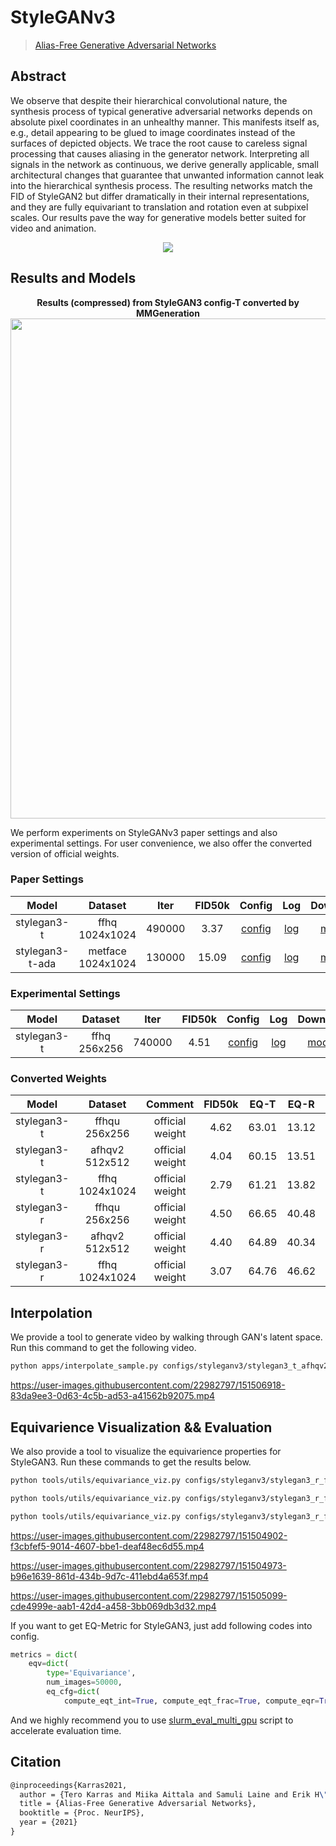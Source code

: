 # StyleGANv3

> [Alias-Free Generative Adversarial Networks](https://nvlabs-fi-cdn.nvidia.com/stylegan3/stylegan3-paper.pdf)

<!-- [ALGORITHM] -->

## Abstract

We observe that despite their hierarchical convolutional nature, the synthesis
process of typical generative adversarial networks depends on absolute pixel coordinates in an unhealthy manner. This manifests itself as, e.g., detail appearing to
be glued to image coordinates instead of the surfaces of depicted objects. We trace
the root cause to careless signal processing that causes aliasing in the generator
network. Interpreting all signals in the network as continuous, we derive generally
applicable, small architectural changes that guarantee that unwanted information
cannot leak into the hierarchical synthesis process. The resulting networks match
the FID of StyleGAN2 but differ dramatically in their internal representations, and
they are fully equivariant to translation and rotation even at subpixel scales. Our
results pave the way for generative models better suited for video and animation.

<!-- [IMAGE] -->

<div align=center>
<img src="https://user-images.githubusercontent.com/22982797/150353023-8f7eeaea-8783-4ed4-98d5-67a226e00cff.png"/>
</div>

## Results and Models

<div align="center">
  <b> Results (compressed) from StyleGAN3 config-T converted by MMGeneration</b>
  <br/>
  <img src="https://user-images.githubusercontent.com/22982797/150450502-c182834f-796f-4397-bd38-df1efe4a8a47.png" width="800"/>
</div>

We perform experiments on StyleGANv3 paper settings and also experimental settings.
For user convenience, we also offer the converted version of official weights.

### Paper Settings

|      Model      |      Dataset      |  Iter  | FID50k |                                                                    Config                                                                    |                                                               Log                                                               |                                                                          Download                                                                          |
| :-------------: | :---------------: | :----: | :----: | :------------------------------------------------------------------------------------------------------------------------------------------: | :-----------------------------------------------------------------------------------------------------------------------------: | :--------------------------------------------------------------------------------------------------------------------------------------------------------: |
|   stylegan3-t   |  ffhq 1024x1024   | 490000 |  3.37  | [config](https://github.com/open-mmlab/mmgeneration/tree/master/configs/styleganv3/stylegan3-t_gamma32.8_8xb4-fp16-noaug_ffhq-1024x1024.py)  | [log](https://download.openmmlab.com/mmgen/stylegan3/stylegan3_t_noaug_fp16_gamma32.8_ffhq_1024_b4x8_20220322_090417.log.json)  | [model](https://download.openmmlab.com/mmgen/stylegan3/stylegan3_t_noaug_fp16_gamma32.8_ffhq_1024_b4x8_best_fid_iter_490000_20220401_120733-4ff83434.pth)  |
| stylegan3-t-ada | metface 1024x1024 | 130000 | 15.09  | [config](https://github.com/open-mmlab/mmgeneration/tree/master/configs/styleganv3/stylegan3-t_ada-gamma6.6_8xb4-fp16_metfaces-1024x1024.py) | [log](https://download.openmmlab.com/mmgen/stylegan3/stylegan3_t_ada_fp16_gamma6.6_metfaces_1024_b4x8_20220328_142211.log.json) | [model](https://download.openmmlab.com/mmgen/stylegan3/stylegan3_t_ada_fp16_gamma6.6_metfaces_1024_b4x8_best_fid_iter_130000_20220401_115101-f2ef498e.pth) |

### Experimental Settings

|    Model    |   Dataset    |  Iter  | FID50k |                                                                  Config                                                                  |                                                             Log                                                              |                                                                        Download                                                                         |
| :---------: | :----------: | :----: | :----: | :--------------------------------------------------------------------------------------------------------------------------------------: | :--------------------------------------------------------------------------------------------------------------------------: | :-----------------------------------------------------------------------------------------------------------------------------------------------------: |
| stylegan3-t | ffhq 256x256 | 740000 |  4.51  | [config](https://github.com/open-mmlab/mmgeneration/tree/master/configs/styleganv3/stylegan3-t_gamma2.0_8xb4-fp16-noaug_ffhq-256x256.py) | [log](https://download.openmmlab.com/mmgen/stylegan3/stylegan3_t_noaug_fp16_gamma2.0_ffhq_256_b4x8_20220323_144815.log.json) | [model](https://download.openmmlab.com/mmgen/stylegan3/stylegan3_t_noaug_fp16_gamma2.0_ffhq_256_b4x8_best_fid_iter_740000_20220401_122456-730e1fba.pth) |

### Converted Weights

|    Model    |    Dataset     |     Comment     | FID50k | EQ-T  | EQ-R  |                                                                  Config                                                                   |                                                             Download                                                              |
| :---------: | :------------: | :-------------: | :----: | :---: | :---: | :---------------------------------------------------------------------------------------------------------------------------------------: | :-------------------------------------------------------------------------------------------------------------------------------: |
| stylegan3-t | ffhqu 256x256  | official weight |  4.62  | 63.01 | 13.12 |  [config](https://github.com/open-mmlab/mmgeneration/tree/master/configs/styleganv3/stylegan3-t_cvt-official-rgb_8xb4_ffhqu-256x256.py)   | [model](https://download.openmmlab.com/mmgen/stylegan3/stylegan3_t_ffhqu_256_b4x8_cvt_official_rgb_20220329_235046-153df4c8.pth)  |
| stylegan3-t | afhqv2 512x512 | official weight |  4.04  | 60.15 | 13.51 |  [config](https://github.com/open-mmlab/mmgeneration/tree/master/configs/styleganv3/stylegan3-t_cvt-official-rgb_8xb4_afhqv2-512x512.py)  | [model](https://download.openmmlab.com/mmgen/stylegan3/stylegan3_t_afhqv2_512_b4x8_cvt_official_rgb_20220329_235017-ee6b037a.pth) |
| stylegan3-t | ffhq 1024x1024 | official weight |  2.79  | 61.21 | 13.82 |  [config](https://github.com/open-mmlab/mmgeneration/tree/master/configs/styleganv3/stylegan3-t_cvt-official-rgb_8xb4_ffhq-1024x1024.py)  | [model](https://download.openmmlab.com/mmgen/stylegan3/stylegan3_t_ffhq_1024_b4x8_cvt_official_rgb_20220329_235113-db6c6580.pth)  |
| stylegan3-r | ffhqu 256x256  | official weight |  4.50  | 66.65 | 40.48 |  [config](https://github.com/open-mmlab/mmgeneration/tree/master/configs/styleganv3/stylegan3-r_cvt-official-rgb_8xb4_ffhqu-256x256.py)   | [model](https://download.openmmlab.com/mmgen/stylegan3/stylegan3_r_ffhqu_256_b4x8_cvt_official_rgb_20220329_234909-4521d963.pth)  |
| stylegan3-r | afhqv2 512x512 | official weight |  4.40  | 64.89 | 40.34 | [config](https://github.com/open-mmlab/mmgeneration/tree/master/configs/styleganv3/stylegan3-r_cvt-official-rgb_8xb4x8_afhqv2-512x512.py) | [model](https://download.openmmlab.com/mmgen/stylegan3/stylegan3_r_afhqv2_512_b4x8_cvt_official_rgb_20220329_234829-f2eaca72.pth) |
| stylegan3-r | ffhq 1024x1024 | official weight |  3.07  | 64.76 | 46.62 |  [config](https://github.com/open-mmlab/mmgeneration/tree/master/configs/styleganv3/stylegan3-r_cvt-official-rgb_8xb4_ffhq-1024x1024.py)  | [model](https://download.openmmlab.com/mmgen/stylegan3/stylegan3_r_ffhq_1024_b4x8_cvt_official_rgb_20220329_234933-ac0500a1.pth)  |

## Interpolation

We provide a tool to generate video by walking through GAN's latent space.
Run this command to get the following video.

```bash
python apps/interpolate_sample.py configs/styleganv3/stylegan3_t_afhqv2_512_b4x8_official.py https://download.openmmlab.com/mmgen/stylegan3/stylegan3_t_afhqv2_512_b4x8_cvt_official.pkl --export-video --samples-path work_dirs/demos/ --endpoint 6 --interval 60 --space z --seed 2022 --sample-cfg truncation=0.8
```

https://user-images.githubusercontent.com/22982797/151506918-83da9ee3-0d63-4c5b-ad53-a41562b92075.mp4

## Equivarience Visualization && Evaluation

We also provide a tool to visualize the equivarience properties for StyleGAN3.
Run these commands to get the results below.

```bash
python tools/utils/equivariance_viz.py configs/styleganv3/stylegan3_r_ffhqu_256_b4x8_official.py https://download.openmmlab.com/mmgen/stylegan3/stylegan3_r_ffhqu_256_b4x8_cvt_official.pkl --translate_max 0.5 --transform rotate --seed 5432

python tools/utils/equivariance_viz.py configs/styleganv3/stylegan3_r_ffhqu_256_b4x8_official.py https://openmmlab-share.oss-cn-hangzhou.aliyuncs.com/mmgen/stylegan3/stylegan3_r_ffhqu_256_b4x8_cvt_official.pkl --translate_max 0.25 --transform x_t --seed 5432

python tools/utils/equivariance_viz.py configs/styleganv3/stylegan3_r_ffhqu_256_b4x8_official.py https://openmmlab-share.oss-cn-hangzhou.aliyuncs.com/mmgen/stylegan3/stylegan3_r_ffhqu_256_b4x8_cvt_official.pkl --translate_max 0.25 --transform y_t --seed 5432
```

https://user-images.githubusercontent.com/22982797/151504902-f3cbfef5-9014-4607-bbe1-deaf48ec6d55.mp4

https://user-images.githubusercontent.com/22982797/151504973-b96e1639-861d-434b-9d7c-411ebd4a653f.mp4

https://user-images.githubusercontent.com/22982797/151505099-cde4999e-aab1-42d4-a458-3bb069db3d32.mp4

If you want to get EQ-Metric for StyleGAN3, just add following codes into config.

```python
metrics = dict(
    eqv=dict(
        type='Equivariance',
        num_images=50000,
        eq_cfg=dict(
            compute_eqt_int=True, compute_eqt_frac=True, compute_eqr=True)))
```

And we highly recommend you to use [slurm_eval_multi_gpu](tools/slurm_eval_multi_gpu.sh) script to accelerate evaluation time.

## Citation

```latex
@inproceedings{Karras2021,
  author = {Tero Karras and Miika Aittala and Samuli Laine and Erik H\"ark\"onen and Janne Hellsten and Jaakko Lehtinen and Timo Aila},
  title = {Alias-Free Generative Adversarial Networks},
  booktitle = {Proc. NeurIPS},
  year = {2021}
}
```
